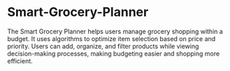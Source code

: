 # Smart-Grocery-Planner
The Smart Grocery Planner helps users manage grocery shopping within a budget. It uses algorithms to optimize item selection based on price and priority. Users can add, organize, and filter products while viewing decision-making processes, making budgeting easier and shopping more efficient.
